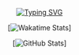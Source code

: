 <div align="center">

[![Typing SVG](https://readme-typing-svg.demolab.com?font=Fira+Code&pause=1000&color=000000&background=FFFFFF&width=435&lines=Oi%2C+meu+nome+%C3%A9+D%C3%A2marys!+Estou+me+tornando+uma+desenvolvedora+full+stack)](https://git.io/typing-svg)

[![Wakatime Stats](https://github-readme-stats.vercel.app/api/wakatime?username=thecoolestdama&layout=compact&theme=dark&title_color=41C1F5&icon_color=E4E4E4&text_color=F4F4F4)]

[![GitHub Stats](https://github-readme-stats.vercel.app/api?username=thecoolestdama&show_icons=true&theme=dark&title_color=F4F4F4&icon_color=71BB33&text_color=E4E4E4)]

</div>
